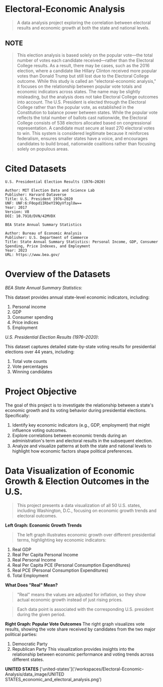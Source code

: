 # Electoral-Economic Analysis
> A data analysis project exploring the correlation between electoral results and economic growth at both the state and national levels.
## NOTE
> This election analysis is based solely on the popular vote—the total number of votes each candidate received—rather than the Electoral College results. As a result, there may be cases, such as the 2016 election, where a candidate like Hillary Clinton received more popular votes than Donald Trump but still lost due to the Electoral College outcome. While this study is called an "electoral-economic analysis," it focuses on the relationship between popular vote totals and economic indicators across states. The name may be slightly misleading, but the analysis does not take Electoral College outcomes into account.
> The U.S. President is elected through the Electoral College rather than the popular vote, as established in the Constitution to balance power between states. While the popular vote reflects the total number of ballots cast nationwide, the Electoral College consists of 538 electors allocated based on congressional representation. A candidate must secure at least 270 electoral votes to win. This system is considered legitimate because it reinforces federalism, ensures smaller states have a voice, and encourages candidates to build broad, nationwide coalitions rather than focusing solely on populous areas.

# Cited Datasets
```
U.S. Presidential Election Results (1976–2020)

Author: MIT Election Data and Science Lab
Publisher: Harvard Dataverse
Title: U.S. President 1976–2020
UNF: UNF:6:F0opd1IRbeYI9QyVfzglUw==
Year: 2017
Version: V8
DOI: 10.7910/DVN/42MVDX

```
```
BEA State Annual Summary Statistics

Author: Bureau of Economic Analysis
Publisher: U.S. Department of Commerce
Title: State Annual Summary Statistics: Personal Income, GDP, Consumer Spending, Price Indexes, and Employment
Year: 2023
URL: https://www.bea.gov/
```
# Overview of the Datasets

_BEA State Annual Summary Statistics_:

This dataset provides annual state-level economic indicators, including:
1. Personal income
2. GDP
3. Consumer spending
4. Price indices
5. Employment

_U.S. Presidential Election Results (1976–2020)_:

This dataset captures detailed state-by-state voting results for presidential elections over 44 years, including:
1. Total vote counts
2. Vote percentages
3. Winning candidates

# Project Objective

The goal of this project is to investigate the relationship between a state's economic growth and its voting behavior during presidential elections. Specifically:

1.  Identify key economic indicators (e.g., GDP, employment) that might influence voting outcomes.
2. Explore correlations between economic trends during an administration's term and electoral results in the subsequent election.
3. Analyze and visualize patterns at both the state and national levels to highlight how economic factors shape political preferences.

# Data Visualization of Economic Growth & Election Outcomes in the U.S.
> This project presents a data visualization of all 50 U.S. states, including Washington, D.C., focusing on economic growth trends and electoral outcomes.

**Left Graph: Economic Growth Trends**
> The left graph illustrates economic growth over different presidential terms, highlighting key economic indicators:

1. Real GDP
2. Real Per Capita Personal Income
3. Real Personal Income
4. Real Per Capita PCE (Personal Consumption Expenditures)
5. Real PCE (Personal Consumption Expenditures)
6. Total Employment

**What Does "Real" Mean?**
> "Real" means the values are adjusted for inflation, so they show actual economic growth instead of just rising prices.

> Each data point is associated with the corresponding U.S. president during the given period.

**Right Graph: Popular Vote Outcomes**
The right graph visualizes vote results, showing the vote share received by candidates from the two major political parties:
1. Democratic Party
2. Republican Party
This visualization provides insights into the relationship between economic performance and voting trends across different states.
 
**UNITED STATES**
['united-states']('/workspaces/Electoral-Economic-Analysis/data_image/UNITED STATES_economic_and_electoral_analysis.png')

